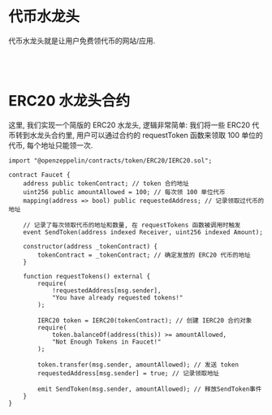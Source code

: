 # 代币水龙头

代币水龙头就是让用户免费领代币的网站/应用.

<br><br>

# ERC20 水龙头合约

这里, 我们实现一个简版的 ERC20 水龙头, 逻辑非常简单: 我们将一些 ERC20 代币转到水龙头合约里, 用户可以通过合约的 requestToken 函数来领取 100 单位的代币, 每个地址只能领一次.

```solidity
import "@openzeppelin/contracts/token/ERC20/IERC20.sol";

contract Faucet {
    address public tokenContract; // token 合约地址
    uint256 public amountAllowed = 100; // 每次领 100 单位代币
    mapping(address => bool) public requestedAddress; // 记录领取过代币的地址

    // 记录了每次领取代币的地址和数量, 在 requestTokens 函数被调用时触发
    event SendToken(address indexed Receiver, uint256 indexed Amount);

    constructor(address _tokenContract) {
        tokenContract = _tokenContract; // 确定发放的 ERC20 代币的地址
    }

    function requestTokens() external {
        require(
            !requestedAddress[msg.sender],
            "You have already requested tokens!"
        );

        IERC20 token = IERC20(tokenContract); // 创建 IERC20 合约对象
        require(
            token.balanceOf(address(this)) >= amountAllowed,
            "Not Enough Tokens in Faucet!"
        );

        token.transfer(msg.sender, amountAllowed); // 发送 token
        requestedAddress[msg.sender] = true; // 记录领取地址

        emit SendToken(msg.sender, amountAllowed); // 释放SendToken事件
    }
}
```

<br><br>
